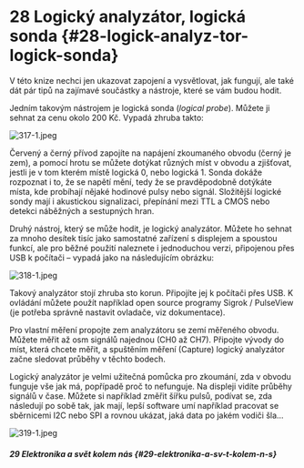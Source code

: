 # 28 Logický analyzátor, logická sonda {#28-logick-analyz-tor-logick-sonda}

V této knize nechci jen ukazovat zapojení a vysvětlovat, jak fungují, ale také dát pár tipů na zajímavé součástky a nástroje, které se vám budou hodit.

Jedním takovým nástrojem je logická sonda (_logical probe_). Můžete ji sehnat za cenu okolo 200 Kč. Vypadá zhruba takto:

![317-1.jpeg](../images/00283.jpeg)

Červený a černý přívod zapojíte na napájení zkoumaného obvodu (černý je zem), a pomocí hrotu se můžete dotýkat různých míst v obvodu a zjišťovat, jestli je v tom kterém místě logická 0, nebo logická 1\. Sonda dokáže rozpoznat i to, že se napětí mění, tedy že se pravděpodobně dotýkáte místa, kde probíhají nějaké hodinové pulsy nebo signál. Složitější logické sondy mají i akustickou signalizaci, přepínání mezi TTL a CMOS nebo detekci náběžných a sestupných hran.

Druhý nástroj, který se může hodit, je logický analyzátor. Můžete ho sehnat za mnoho desítek tisíc jako samostatné zařízení s displejem a spoustou funkcí, ale pro běžné použití naleznete i jednoduchou verzi, připojenou přes USB k počítači – vypadá jako na následujícím obrázku:

![318-1.jpeg](../images/00241.jpeg)

Takový analyzátor stojí zhruba sto korun. Připojíte jej k počítači přes USB. K ovládání můžete použít například open source programy Sigrok / PulseView (je potřeba správně nastavit ovladače, viz dokumentace).

Pro vlastní měření propojte zem analyzátoru se zemí měřeného obvodu. Můžete měřit až osm signálů najednou (CH0 až CH7). Připojte vývody do míst, která chcete měřit, a spuštěním měření (Capture) logický analyzátor začne sledovat průběhy v těchto bodech.

Logický analyzátor je velmi užitečná pomůcka pro zkoumání, zda v obvodu funguje vše jak má, popřípadě proč to nefunguje. Na displeji vidíte průběhy signálů v čase. Můžete si například změřit šířku pulsů, podívat se, zda následují po sobě tak, jak mají, lepší software umí například pracovat se sběrnicemi I2C nebo SPI a rovnou ukázat, jaká data po jakém vodiči šla…

![319-1.jpeg](../images/00286.jpeg)

##### 29 Elektronika a svět kolem nás {#29-elektronika-a-sv-t-kolem-n-s}
